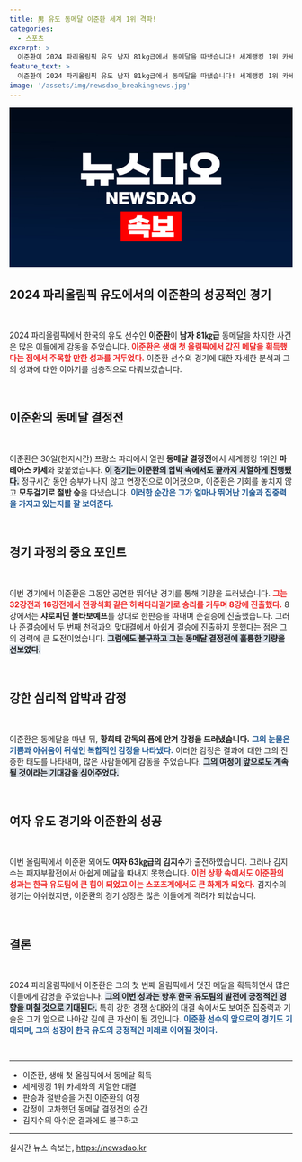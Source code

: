 ```yaml
---
title: 男 유도 동메달 이준환 세계 1위 격파!
categories:
  - 스포츠
excerpt: >
  이준환이 2024 파리올림픽 유도 남자 81kg급에서 동메달을 따냈습니다! 세계랭킹 1위 카세를 상대로 혈전을 벌인 끝에 극적인 승리를 거둔 그의 눈물 엔딩, 놓치지 마세요!
feature_text: >
  이준환이 2024 파리올림픽 유도 남자 81kg급에서 동메달을 따냈습니다! 세계랭킹 1위 카세를 상대로 혈전을 벌인 끝에 극적인 승리를 거둔 그의 눈물 엔딩, 놓치지 마세요!
image: '/assets/img/newsdao_breakingnews.jpg'
---
```


<p><img src="/assets/img/newsdao_breakingnews.jpg" alt="cryptoinkorea 속보" /></p>

<h2 data-ke-size="size26">2024 파리올림픽 유도에서의 이준환의 성공적인 경기</h2>

<p data-ke-size="size16">&nbsp;</p>

<p>2024 파리올림픽에서 한국의 유도 선수인 <strong>이준환</strong>이 <strong>남자 81㎏급</strong> 동메달을 차지한 사건은 많은 이들에게 감동을 주었습니다. <b><span style="color: #ee2323;">이준환은 생애 첫 올림픽에서 값진 메달을 획득했다는 점에서 주목할 만한 성과를 거두었다.</span></b> 이준환 선수의 경기에 대한 자세한 분석과 그의 성과에 대한 이야기를 심층적으로 다뤄보겠습니다.</p>

<p data-ke-size="size16">&nbsp;</p>

<h2 data-ke-size="size26">이준환의 동메달 결정전</h2>

<p data-ke-size="size16">&nbsp;</p>

<p>이준환은 30일(현지시간) 프랑스 파리에서 열린 <strong>동메달 결정전</strong>에서 세계랭킹 1위인 <strong>마테아스 카세</strong>와 맞붙었습니다. <b><span style="background-color: #21538527;">이 경기는 이준환의 압박 속에서도 끝까지 치열하게 진행됐다.</span></b> 정규시간 동안 승부가 나지 않고 연장전으로 이어졌으며, 이준환은 기회를 놓치지 않고 <strong>모두걸기로 절반 승</strong>을 따냈습니다. <b><span style="color: #1a5490;">이러한 순간은 그가 얼마나 뛰어난 기술과 집중력을 가지고 있는지를 잘 보여준다.</span></b></p>

<p data-ke-size="size16">&nbsp;</p>

<h2 data-ke-size="size26">경기 과정의 중요 포인트</h2>

<p data-ke-size="size16">&nbsp;</p>

<p>이번 경기에서 이준환은 그동안 공연한 뛰어난 경기를 통해 기량을 드러냈습니다. <b><span style="color: #ee2323;">그는 32강전과 16강전에서 전광석화 같은 허벅다리걸기로 승리를 거두며 8강에 진출했다.</span></b> 8강에서는 <strong>샤로피딘 볼타보예프</strong>를 상대로 한판승을 따내며 준결승에 진출했습니다. 그러나 준결승에서 두 번째 천적과의 맞대결에서 아쉽게 결승에 진출하지 못했다는 점은 그의 경력에 큰 도전이었습니다. <b><span style="background-color: #21538527;">그럼에도 불구하고 그는 동메달 결정전에 훌륭한 기량을 선보였다.</span></b></p>

<p data-ke-size="size16">&nbsp;</p>

<h2 data-ke-size="size26">강한 심리적 압박과 감정</h2>

<p data-ke-size="size16">&nbsp;</p>

<p>이준환은 동메달을 따낸 뒤, <strong>황희태 감독의 품에 안겨 감정을 드러냈습니다.</strong> <b><span style="color: #1a5490;">그의 눈물은 기쁨과 아쉬움이 뒤섞인 복합적인 감정을 나타냈다.</span></b> 이러한 감정은 결과에 대한 그의 진중한 태도를 나타내며, 많은 사람들에게 감동을 주었습니다. <b><span style="background-color: #21538527;">그의 여정이 앞으로도 계속될 것이라는 기대감을 심어주었다.</span></b></p>

<p data-ke-size="size16">&nbsp;</p>

<h2 data-ke-size="size26">여자 유도 경기와 이준환의 성공</h2>

<p data-ke-size="size16">&nbsp;</p>

<p>이번 올림픽에서 이준환 외에도 <strong>여자 63㎏급의 김지수</strong>가 출전하였습니다. 그러나 김지수는 패자부활전에서 아쉽게 메달을 따내지 못했습니다. <b><span style="color: #ee2323;">이런 상황 속에서도 이준환의 성과는 한국 유도팀에 큰 힘이 되었고 이는 스포츠계에서도 큰 화제가 되었다.</span></b> 김지수의 경기는 아쉬웠지만, 이준환의 경기 성장은 많은 이들에게 격려가 되었습니다.</p>

<p data-ke-size="size16">&nbsp;</p>

<h2 data-ke-size="size26">결론</h2>

<p data-ke-size="size16">&nbsp;</p>

<p>2024 파리올림픽에서 이준환은 그의 첫 번째 올림픽에서 멋진 메달을 획득하면서 많은 이들에게 감명을 주었습니다. <b><span style="background-color: #21538527;">그의 이번 성과는 향후 한국 유도팀의 발전에 긍정적인 영향을 미칠 것으로 기대된다.</span></b> 특히 강한 경쟁 상대와의 대결 속에서도 보여준 집중력과 기술은 그가 앞으로 나아갈 길에 큰 자산이 될 것입니다. <b><span style="color: #1a5490;">이준환 선수의 앞으로의 경기도 기대되며, 그의 성장이 한국 유도의 긍정적인 미래로 이어질 것이다.</span></b> </p>

<p data-ke-size="size16">&nbsp;</p>

<hr />

<ul>
    <li>이준환, 생애 첫 올림픽에서 동메달 획득</li>
    <li>세계랭킹 1위 카세와의 치열한 대결</li>
    <li>판승과 절반승을 거친 이준환의 여정</li>
    <li>감정이 교차했던 동메달 결정전의 순간</li>
    <li>김지수의 아쉬운 결과에도 불구하고</li>
</ul>

<hr />
실시간 뉴스 속보는, <a href="https://newsdao.kr" rel="dofollow">https://newsdao.kr</a>


